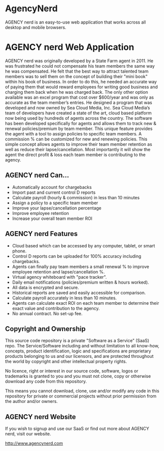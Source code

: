 AgencyNerd
==========

AGENCY nerd is an easy-to-use web application that works across all desktop and mobile browsers.

# AGENCY nerd Web Application

AGENCY nerd was originally developed by a State Farm agent in 2011. He was frustrated he could not compensate his team members the same way he was compensated. He felt that the best way to attract talented team members was to sell them on the concept of building their "mini book" within his book of business. In order to do this, he needed an accurate way of paying them that would reward employees for writing good business and charging them back when he was charged back. The only other option available was an excel program that cost over $600/year and was only as accurate as the team member’s entries. He designed a program that was developed and now owned by Sea Cloud Media, Inc. Sea Cloud Media’s team of developers have created a state of the art, cloud based platform now being used by hundreds of agents across the country. The software has been developed specifically for agents and allows them to track new & renewal policies/premium by team member. This unique feature provides the agent with a tool to assign policies to specific team members. A commission % can be customized for new and renewing policies. This simple concept allows agents to improve their team member retention as well as reduce their lapse/cancellation. Most importantly it will show the agent the direct profit & loss each team member is contributing to the agency. 

## AGENCY nerd Can...

* Automatically account for chargebacks
* Import past and current control D reports
* Calculate payroll (hourly & commission) in less than 10 minutes
* Assign a policy to a specific team member
* Improve your lapse/cancellation percentage
* Improve employee retention
* Increase your overall team member ROI

## AGENCY nerd Features

* Cloud based which can be accessed by any computer, tablet, or smart phone.
* Control D reports can be uploaded for 100% accuracy including chargebacks.
* Agents can finally pay team members a small renewal % to improve employee retention and lapse/cancellation %.
* Virtual agency whiteboard with "pace tracker".
* Daily email notifications (policies/premium written & hours worked).
* All data is encrypted and secure.
* Historical reports are saved and easily accessible for comparison.
* Calculate payroll accurately in less than 10 minutes.
* Agents can calculate exact ROI on each team member to determine their exact value and contribution to the agency.
* No annual contract. No set-up fee.

## Copyright and Ownership

This source code repository is a private "Software as a Service" (SaaS) repo. The Service/Software including and without limitation to all know-how, concepts, product identification, logic and specifications are proprietary products belonging to us and our licensors, and are protected throughout the world by copyright and other intellectual property rights.

No licence, right or interest in our source code, software, logos or trademarks is granted to you and you must not clone, copy or otherwise download any code from this repository.

This means you cannot download, clone, use and/or modify any code in this repository for private or commercial projects without prior permission from the author and/or owners.

## AGENCY nerd Website

If you wish to signup and use our SaaS or find out more about AGENCY nerd, visit our website.

http://www.agencynerd.com